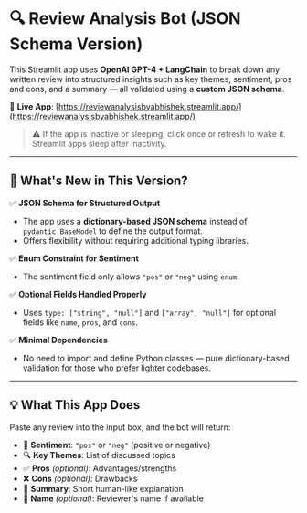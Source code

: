 # 🔍 Review Analysis Bot (JSON Schema Version)

This Streamlit app uses **OpenAI GPT-4 + LangChain** to break down any written review into structured insights such as key themes, sentiment, pros and cons, and a summary — all validated using a **custom JSON schema**.

🔗 **Live App**: [https://reviewanalysisbyabhishek.streamlit.app/](https://reviewanalysisbyabhishek.streamlit.app/)

> ⚠️ If the app is inactive or sleeping, click once or refresh to wake it. Streamlit apps sleep after inactivity.

---

## 🚀 What's New in This Version?

✅ **JSON Schema for Structured Output**  
- The app uses a **dictionary-based JSON schema** instead of `pydantic.BaseModel` to define the output format.
- Offers flexibility without requiring additional typing libraries.

✅ **Enum Constraint for Sentiment**  
- The sentiment field only allows `"pos"` or `"neg"` using `enum`.

✅ **Optional Fields Handled Properly**  
- Uses `type: ["string", "null"]` and `["array", "null"]` for optional fields like `name`, `pros`, and `cons`.

✅ **Minimal Dependencies**  
- No need to import and define Python classes — pure dictionary-based validation for those who prefer lighter codebases.

---

## 💡 What This App Does

Paste any review into the input box, and the bot will return:

- 🎯 **Sentiment**: `"pos"` or `"neg"` (positive or negative)
- 🔍 **Key Themes**: List of discussed topics
- ✅ **Pros** *(optional)*: Advantages/strengths
- ❌ **Cons** *(optional)*: Drawbacks
- 🧾 **Summary**: Short human-like explanation
- 🧑 **Name** *(optional)*: Reviewer's name if available



